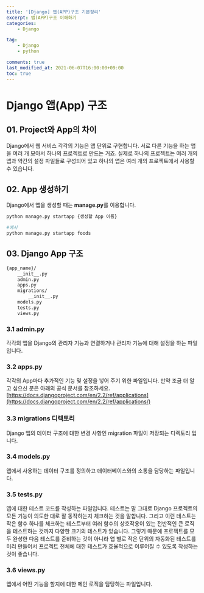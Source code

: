 ```yaml
---
title: '[Django] 앱(APP)구조 기본정리'
excerpt: 앱(APP)구조 이해하기
categories:
    - Django

tag:
    - Django
    - python

comments: true
last_modified_at: 2021-06-07T16:00:00+09:00
toc: true
---
```


# Django 앱(App) 구조

## 01. Project와 App의 차이

Django에서 웹 서비스 각각의 기능은 앱 단위로 구현합니다. 서로 다른 기능을 하는 앱을 여러 개 모아서 하나의 프로젝트로 만드는 거죠. 실제로 하나의 프로젝트는 여러 개의 앱과 약간의 설정 파일들로 구성되어 있고 하나의 앱은 여러 개의 프로젝트에서 사용할 수 있습니다.

## 02. App 생성하기

Django에서 앱을 생성할 때는 **manage.py**를 이용합니다.

```bash
python manage.py startapp {생성할 App 이름}

#예시
python manage.py startapp foods
```

## 03. Django App 구조

```bash
{app_name}/
    __init__.py
    admin.py
    apps.py
    migrations/
        __init__.py
    models.py
    tests.py
    views.py
```

### 3.1 admin.py

각각의 앱을 Django의 관리자 기능과 연결하거나 관리자 기능에 대해 설정을 하는 파일입니다.

### 3.2 apps.py

각각의 App마다 추가적인 기능 및 설정을 넣어 주기 위한 파일입니다. 
 만약 조금 더 알고 싶으신 분은 아래의 공식 문서를 참조하세요.
 [https://docs.djangoproject.com/en/2.2/ref/applications](https://docs.djangoproject.com/en/2.2/ref/applications/)

### 3.3 migrations 디렉토리

Django 앱의 데이터 구조에 대한 변경 사항인 migration 파일이 저장되는 디렉토리 입니다. 

### 3.4 models.py

앱에서 사용하는 데이터 구조를 정의하고 데이터베이스와의 소통을 담당하는 파일입니다. 

### 3.5 tests.py

앱에 대한 테스트 코드를 작성하는 파일입니다. 테스트는 말 그대로 Django 프로젝트의 모든 기능이 의도한 대로 잘 동작하는지 체크하는 것을 말합니다. 그리고 이런 테스트는 작은 함수 하나를 체크하는 테스트부터 여러 함수의 상호작용이 있는 전반적인 큰 로직을 테스트하는 것까지 다양한 크기의 테스트가 있습니다. 그렇기 때문에 프로젝트를 모두 완성한 다음 테스트를 준비하는 것이 아니라 앱 별로 작은 단위의 자동화된 테스트를 미리 만들어서 프로젝트 전체에 대한 테스트가 효율적으로 이루어질 수 있도록 작성하는 것이 좋습니다. 

### 3.6 views.py

앱에서 어떤 기능을 할지에 대한 메인 로직을 담당하는 파일입니다. 